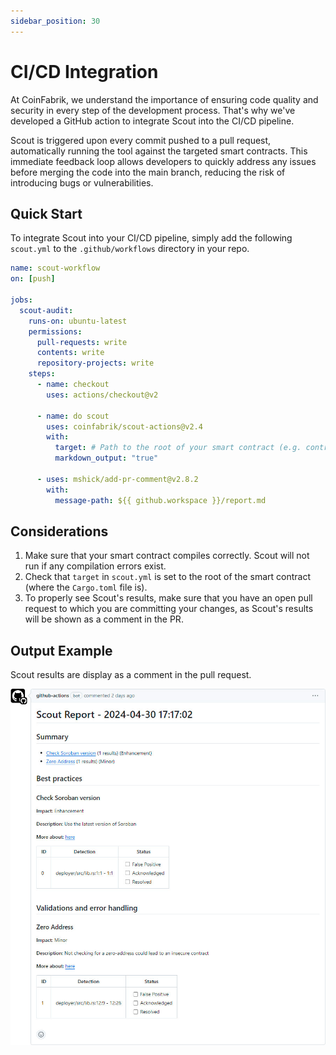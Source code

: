 ```yaml
---
sidebar_position: 30
---
```


# CI/CD Integration

At CoinFabrik, we understand the importance of ensuring code quality and security in every step of the development process. That's why we've developed a GitHub action to integrate Scout into the CI/CD pipeline.

Scout is triggered upon every commit pushed to a pull request, automatically running the tool against the targeted smart contracts. This immediate feedback loop allows developers to quickly address any issues before merging the code into the main branch, reducing the risk of introducing bugs or vulnerabilities.

## Quick Start

To integrate Scout into your CI/CD pipeline, simply add the following `scout.yml` to the `.github/workflows` directory in your repo.

```yml
name: scout-workflow
on: [push]

jobs:
  scout-audit:
    runs-on: ubuntu-latest
    permissions:
      pull-requests: write
      contents: write
      repository-projects: write
    steps:
      - name: checkout
        uses: actions/checkout@v2

      - name: do scout
        uses: coinfabrik/scout-actions@v2.4
        with:
          target: # Path to the root of your smart contract (e.g. contracts/token/)
          markdown_output: "true"

      - uses: mshick/add-pr-comment@v2.8.2
        with:
          message-path: ${{ github.workspace }}/report.md
```

## Considerations

1. Make sure that your smart contract compiles correctly. Scout will not run if any compilation errors exist.
2. Check that `target` in `scout.yml` is set to the root of the smart contract (where the `Cargo.toml` file is).
3. To properly see Scout's results, make sure that you have an open pull request to which you are committing your changes, as Scout's results will be shown as a comment in the PR.

## Output Example

Scout results are display as a comment in the pull request.

![Scout Action output example.](../../static/img/github-action-output.jpg)
